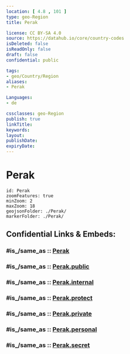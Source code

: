 ```yaml
---
location: [ 4.8 , 101 ] 
type: geo-Region
title: Perak

license: CC BY-SA 4.0
source: https://datahub.io/core/country-codes
isDeleted: false
isReadOnly: false
draft: false
confidential: public

tags:
- geo/Country/Region
aliases:
- Perak

Languages:
- de

cssclasses: geo-Region
publish: true
linkTitle: 
keywords: 
layout: 
publishDate: 
expiryDate: 
---
```


# Perak

```leaflet
id: Perak
zoomFeatures: true 
minZoom: 2 
maxZoom: 18
geojsonFolder: ./Perak/
markerFolder: ./Perak/
```


## Confidential Links & Embeds: 

### #is_/same_as :: [Perak](/_Standards/Earth/Continent/Asia/Asia~South~East/Malay_Archipelago/Malaysia/States~Malaysia/Perak.md) 

### #is_/same_as :: [Perak.public](/_public/Earth/Continent/Asia/Asia~South~East/Malay_Archipelago/Malaysia/States~Malaysia/Perak.public.md) 

### #is_/same_as :: [Perak.internal](/_internal/Earth/Continent/Asia/Asia~South~East/Malay_Archipelago/Malaysia/States~Malaysia/Perak.internal.md) 

### #is_/same_as :: [Perak.protect](/_protect/Earth/Continent/Asia/Asia~South~East/Malay_Archipelago/Malaysia/States~Malaysia/Perak.protect.md) 

### #is_/same_as :: [Perak.private](/_private/Earth/Continent/Asia/Asia~South~East/Malay_Archipelago/Malaysia/States~Malaysia/Perak.private.md) 

### #is_/same_as :: [Perak.personal](/_personal/Earth/Continent/Asia/Asia~South~East/Malay_Archipelago/Malaysia/States~Malaysia/Perak.personal.md) 

### #is_/same_as :: [Perak.secret](/_secret/Earth/Continent/Asia/Asia~South~East/Malay_Archipelago/Malaysia/States~Malaysia/Perak.secret.md)

